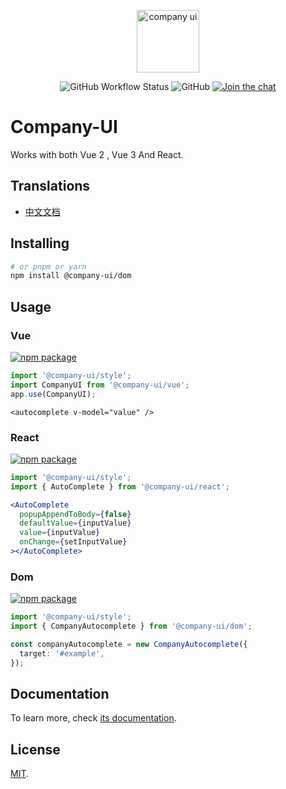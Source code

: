 <p align="center">
  <a href="https://company-ui.github.io/company-ui/" target="_blank" rel="noopener noreferrer">
    <img height="100" src="https://company-ui.github.io/company-ui/full-logo.png" alt="company ui">
  </a>
</p>
<p align="center">
  <img alt="GitHub Workflow Status" src="https://img.shields.io/github/actions/workflow/status/company-ui/company-ui/deploy.yml?branch=main">
  <img alt="GitHub" src="https://img.shields.io/github/license/company-ui/company-ui">
  <a href="https://discord.gg/89xaVqpV"><img src="https://img.shields.io/discord/1143015541175496777" alt="Join the chat"></a>
</p>

# Company-UI

Works with both Vue 2 , Vue 3 And React.

## Translations

- [中文文档](README_zh.md)

## Installing

```bash
# or pnpm or yarn
npm install @company-ui/dom
```

## Usage

### Vue

<a href="https://npmjs.com/package/@company-ui/vue"><img src="https://badgen.net/npm/v/@company-ui/vue" alt="npm package"></a>

```ts
import '@company-ui/style';
import CompanyUI from '@company-ui/vue';
app.use(CompanyUI);
```

```vue
<autocomplete v-model="value" />
```

### React

<a href="https://npmjs.com/package/@company-ui/react"><img src="https://badgen.net/npm/v/@company-ui/react" alt="npm package"></a>

```ts
import '@company-ui/style';
import { AutoComplete } from '@company-ui/react';
```

```jsx
<AutoComplete
  popupAppendToBody={false}
  defaultValue={inputValue}
  value={inputValue}
  onChange={setInputValue}
></AutoComplete>
```

### Dom

<a href="https://npmjs.com/package/@company-ui/dom"><img src="https://badgen.net/npm/v/@company-ui/dom" alt="npm package"></a>

```ts
import '@company-ui/style';
import { CompanyAutocomplete } from '@company-ui/dom';

const companyAutocomplete = new CompanyAutocomplete({
  target: '#example',
});
```

## Documentation

To learn more, check [its documentation](https://company-ui.github.io/company-ui/).

## License

[MIT](LICENSE).
